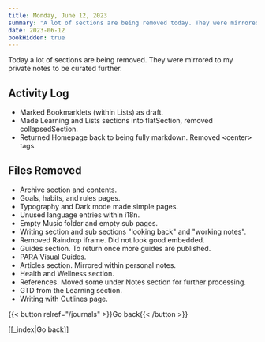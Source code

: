 ```yaml
---
title: Monday, June 12, 2023
summary: "A lot of sections are being removed today. They were mirrored to my private notes to be curated further before being displayed in my digital garden."
date: 2023-06-12
bookHidden: true
---
```


Today a lot of sections are being removed. They were mirrored to my private notes to be curated further.

## Activity Log

- Marked Bookmarklets (within Lists) as draft.
- Made Learning and Lists sections into flatSection, removed collapsedSection.
- Returned Homepage back to being fully markdown. Removed \<center> tags.

## Files Removed

  - Archive section and contents.
  - Goals, habits, and rules pages.
  - Typography and Dark mode made simple pages.
  - Unused language entries within i18n.
  - Empty Music folder and empty sub pages.
  - Writing section and sub sections "looking back" and "working notes".
  - Removed Raindrop iframe. Did not look good embedded.
  - Guides section. To return once more guides are published.
  - PARA Visual Guides.
  - Articles section. Mirrored within personal notes.
  - Health and Wellness section.
  - References. Moved some under Notes section for further processing.
  - GTD from the Learning section.
  - Writing with Outlines page.

{{< button relref="/journals" >}}Go back{{< /button >}}

[[_index|Go back]]